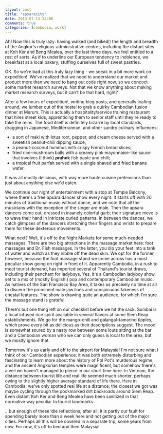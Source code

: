 ```yaml
---
layout: post
title: "apsaracity"
date: 2013-07-13 22:00
comments: true
categories: [cambodia, work]
---
```


Ah! Now this is truly lazy: having walked (and biked!) the length and breadth
of the Angkor's religious-administrative centres, including the distant sites
at Koh Ker and Beng Mealea, over the last three days, we feel entitled to
a rest of sorts. As if to underline our European tendency to indolence, we
breakfast at a local bakery, stuffing ourselves full of sweet pastries.

OK. So we're bad at this truly lazy thing - we sneak in a bit more work on
expedition!. We've realized that we need to understand our market and product
more than we need to bang out code right now, so we concoct some market
research surveys. Not that we know anything about making market research
surveys, but it can't be that hard, right?

After a few hours of expedition!, writing blog posts, and generally loafing
around, we lumber out of the hostel to grab a quirky Cambodian fusion dinner
at Marum. This is actually a hospitality/service training restaurant that
hires street kids, apprenticing them to senior staff until they're ready
to take the reins. The food itself is definitely bizarre by local standards,
dragging in Japanese, Mediterranean, and other sundry culinary influences:

- a sort of maki with lotus root, pepper, and cream cheese served with a
  sweetish peanut-chili dipping sauce;
- a peanut-coconut hummus with crispy French bread slices;
- fried rice-mushroom balls with a creamy pink mayonnaise-like sauce that
  involves (I think) **prahok** fish paste and chili;
- a tropical fruit parfait served with a single shaved and fried banana
  wafer.

It was all mostly delicious, with way more haute cuisine pretensions than
just about anything else we'd eaten.

We continue our night of entertainment with a stop at Temple Balcony, where
there's a free apsara dancer show every night. It starts off with 20 minutes
of traditional music without dance, and we note that all the musicians with
the exception of the singer are male. Then the apsara dancers come out,
dressed in insanely colorful garb; their signature move is to wave their hand
in intricate curled patterns. In between the dances, we catch glimpses of
the dancers stretching their fingers and wrists to prepare them for these
dexterous movements.

What next? Well, it's off to the Night Markets for some much-needed massages.
There are two big attractions in the massage market here: foot massages and
Dr. Fish massages. In the latter, you dip your feet into a tank of water and
watch as they nibble off the dead skin. We opt for the former, however, because
the foot massage stand we come across has a most peculiar show going on
right in front of it. Apparently Cambodia, in a rush to meet tourist demand,
has imported several of Thailand's tourist draws, including their penchant
for ladyboys. Yes, it's a Cambodian ladyboy show, set to a mix of (mostly
English!) pop and contemporary Cambodian music. As natives of the San Francisco
Bay Area, it takes us precisely no time at all to discern the prominent male
jaw lines and conspicuous fakeness of chestal features. The show is drawing
quite an audience, for which I'm sure the massage stand is grateful.

There's but one thing left on our checklist before we hit the sack: Sombai
is a local infused rice spirit available in several flavors at some Siem
Reap establishments. We go for the mango-chili and galangal-tamarind
tipples, which prove every bit as delicious as their descriptions suggest.
The mood is somewhat soured by a nasty row between some louts sitting at the
bar and a Cambodian woman who we can only guess is local to the area, but we
mostly ignore that.

Tomorrow it's up early and off to the airport for Malaysia! I'm not sure
what I think of our Cambodian experience: it was both extremely disturbing and
fascinating to learn more about the history of Pol Pot's murderous regime,
and the ancient Angkorian temples were magnificent, but somehow there's a
veil we haven't managed to pierce in our short time here. In Vietnam, the
distance between tourist life and real life seemed much shorter, perhaps
owing to the slightly higher average standard of life there. Here in Cambodia,
we've only spotted real life at a distance; the closest we got was maybe
cycling through the pockmarked dirt backroads around Siem Reap. Even distant
Koh Ker and Beng Mealea have been sanitized in that normative way peculiar to
tourist landmarks...

...but enough of these idle reflections; after all, it is partly our fault
for spending barely more than a week here and not getting out of the major
cities. Perhaps all this will be covered in a separate trip, some years from
now. For now, it's off to bed and then Malaysia!

